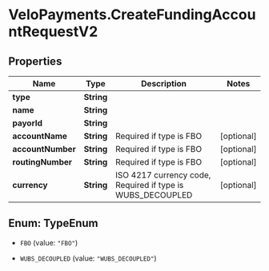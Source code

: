 # VeloPayments.CreateFundingAccountRequestV2

## Properties

Name | Type | Description | Notes
------------ | ------------- | ------------- | -------------
**type** | **String** |  | 
**name** | **String** |  | 
**payorId** | **String** |  | 
**accountName** | **String** | Required if type is FBO | [optional] 
**accountNumber** | **String** | Required if type is FBO | [optional] 
**routingNumber** | **String** | Required if type is FBO | [optional] 
**currency** | **String** | ISO 4217 currency code, Required if type is WUBS_DECOUPLED | [optional] 



## Enum: TypeEnum


* `FBO` (value: `"FBO"`)

* `WUBS_DECOUPLED` (value: `"WUBS_DECOUPLED"`)




